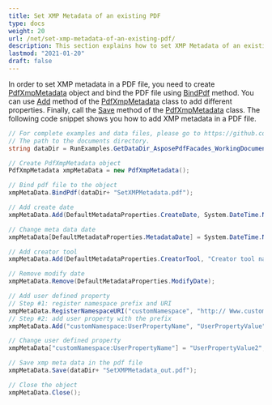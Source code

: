 ```yaml
---
title: Set XMP Metadata of an existing PDF
type: docs
weight: 20
url: /net/set-xmp-metadata-of-an-existing-pdf/
description: This section explains how to set XMP Metadata of an existing PDF with Aspose.PDF Facades.
lastmod: "2021-01-20"
draft: false
---
```


In order to set XMP metadata in a PDF file, you need to create [PdfXmpMetadata](https://apireference.aspose.com/pdf/net/aspose.pdf.facades/pdfxmpmetadata) object and bind the PDF file using [BindPdf](https://apireference.aspose.com/pdf/net/aspose.pdf.facades/facade/methods/bindpdf/index) method. You can use [Add](https://apireference.aspose.com/pdf/net/aspose.pdf.facades/pdfxmpmetadata/methods/add/index) method of the [PdfXmpMetadata](https://apireference.aspose.com/pdf/net/aspose.pdf.facades/pdfxmpmetadata) class to add different properties. Finally, call the [Save](https://apireference.aspose.com/pdf/net/aspose.pdf/document/methods/save/index) method of the [PdfXmpMetadata](https://apireference.aspose.com/pdf/net/aspose.pdf.facades/pdfxmpmetadata) class. The following code snippet shows you how to add XMP metadata in a PDF file.

```csharp
// For complete examples and data files, please go to https://github.com/aspose-pdf/Aspose.Pdf-for-.NET
// The path to the documents directory.
string dataDir = RunExamples.GetDataDir_AsposePdfFacades_WorkingDocuments();

// Create PdfXmpMetadata object
PdfXmpMetadata xmpMetaData = new PdfXmpMetadata();

// Bind pdf file to the object
xmpMetaData.BindPdf(dataDir+ "SetXMPMetadata.pdf");

// Add create date
xmpMetaData.Add(DefaultMetadataProperties.CreateDate, System.DateTime.Now.ToString());

// Change meta data date
xmpMetaData[DefaultMetadataProperties.MetadataDate] = System.DateTime.Now.ToString();

// Add creator tool
xmpMetaData.Add(DefaultMetadataProperties.CreatorTool, "Creator tool name");

// Remove modify date
xmpMetaData.Remove(DefaultMetadataProperties.ModifyDate);

// Add user defined property
// Step #1: register namespace prefix and URI
xmpMetaData.RegisterNamespaceURI("customNamespace", "http:// Www.customNameSpaces.com/ns/");
// Step #2: add user property with the prefix
xmpMetaData.Add("customNamespace:UserPropertyName", "UserPropertyValue");

// Change user defined property
xmpMetaData["customNamespace:UserPropertyName"] = "UserPropertyValue2";

// Save xmp meta data in the pdf file
xmpMetaData.Save(dataDir+ "SetXMPMetadata_out.pdf");

// Close the object
xmpMetaData.Close();
```